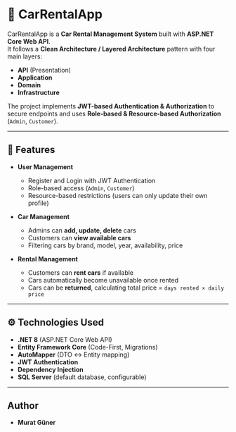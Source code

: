 # 🚗 CarRentalApp

CarRentalApp is a **Car Rental Management System** built with **ASP.NET Core Web API**.  
It follows a **Clean Architecture / Layered Architecture** pattern with four main layers:
- **API** (Presentation)
- **Application**
- **Domain**
- **Infrastructure**

The project implements **JWT-based Authentication & Authorization** to secure endpoints and uses **Role-based & Resource-based Authorization** (`Admin`, `Customer`).

---

## 📌 Features

- **User Management**
  - Register and Login with JWT Authentication
  - Role-based access (`Admin`, `Customer`)
  - Resource-based restrictions (users can only update their own profile)

- **Car Management**
  - Admins can **add, update, delete** cars
  - Customers can **view available cars**
  - Filtering cars by brand, model, year, availability, price

- **Rental Management**
  - Customers can **rent cars** if available
  - Cars automatically become unavailable once rented
  - Cars can be **returned**, calculating total price = `days rented × daily price`

---

## ⚙️ Technologies Used

- **.NET 8** (ASP.NET Core Web API)
- **Entity Framework Core** (Code-First, Migrations)
- **AutoMapper** (DTO ↔ Entity mapping)
- **JWT Authentication**
- **Dependency Injection**
- **SQL Server** (default database, configurable)

---
## Author

- **Murat Güner**

